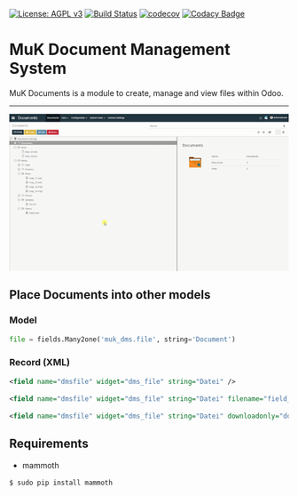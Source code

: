 [![License: AGPL v3](https://img.shields.io/badge/License-AGPL%20v3-blue.svg)](https://www.gnu.org/licenses/agpl-3.0)
[![Build Status](https://travis-ci.org/muk-it/muk_dms.svg?branch=master)](https://travis-ci.org/muk-it/muk_dms)
[![codecov](https://codecov.io/gh/muk-it/muk_dms/branch/10.0/graph/badge.svg)](https://codecov.io/gh/muk-it/muk_dms)
[![Codacy Badge](https://api.codacy.com/project/badge/Grade/0c64c4c207b8466b9ed57aa7d0631cb6)](https://www.codacy.com/app/keshrath/pdfconv?utm_source=github.com&amp;utm_medium=referral&amp;utm_content=keshrath/pdfconv&amp;utm_campaign=Badge_Grade)

# MuK Document Management System

MuK Documents is a module to create, manage and view files within Odoo.

---

<img align="center" src="https://github.com/muk-it/muk_dms/blob/9.0/muk_dms/static/description/demo.gif"/>

## Place Documents into other models

### Model

```python
file = fields.Many2one('muk_dms.file', string='Document')
```

### Record (XML)

```xml
<field name="dmsfile" widget="dms_file" string="Datei" />
```

```xml
<field name="dmsfile" widget="dms_file" string="Datei" filename="field_filename" directory="ref_directory_id" />
```

```xml
<field name="dmsfile" widget="dms_file" string="Datei" downloadonly="downloadonly" />
```

## Requirements

* mammoth

```bash
$ sudo pip install mammoth
```
